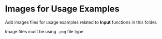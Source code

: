 # Images for Usage Examples

Add images files for usage examples related to **Input** functions in this folder.

Image files must be using `.png` file type.
